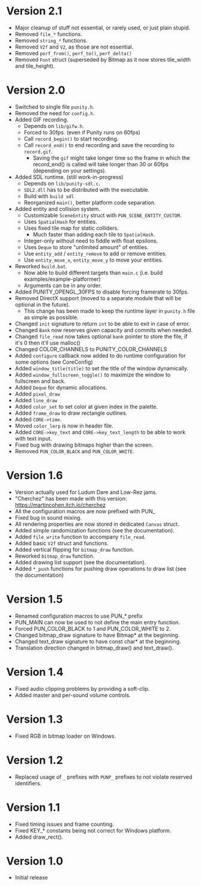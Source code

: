 # Version 2.1

- Major cleanup of stuff not essential, or rarely used, or just plain stupid.
- Removed `file_*` functions.
- Removed `string_*` functions.
- Removed `V2f` and `V2`, as those are not essential.
- Removed `perf_from()`, `perf_to()`, `perf_delta()`
- Removed `Font` struct (superseded by Bitmap as it now stores tile_width and tile_height).

# Version 2.0

- Switched to single file `punity.h`.
- Removed the need for `config.h`.
- Added GIF recording.
  - Depends on `lib/gifw.h`.
  - Forced to 30fps. (even if Punity runs on 60fps)
  - Call `record_begin()` to start recording.
  - Call `record_end()` to end recording and save the recording to `record.gif`.
    - Saving the `gif` might take longer time so the frame in which the record_end() is called
      will take longer than 30 or 60fps (depending on your settings).
- Added SDL runtime. (still work-in-progress)
  - Depends on `lib/punity-sdl.c`.
  - `SDL2.dll` has to be distributed with the executable.
  - Build with `build sdl`
   - Reorganized `main()`, better platform code separation.
- Added entity and collision system.
  - Customizable `SceneEntity` struct with `PUN_SCENE_ENTITY_CUSTOM`.
  - Uses `SpatialHash` for entities.
  - Uses fixed tile map for static colliders.
    - Much faster than adding each tile to `SpatialHash`.
  - Integer-only without need to fiddle with float epsilons.
  - Uses `Deque` to store "unlimited amount" of entities.
  - Use `entity_add` / `entity_remove` to add or remove entities.
  - Use `entity_move_x`, `entity_move_y` to move your entities.
- Reworked `build.bat`.
   - Now able to build different targets than `main.c` (i.e. build examples/example-platformer)
   - Arguments can be in any order.
- Added PUNITY_OPENGL_30FPS to disable forcing framerate to 30fps.
- Removed DirectX support (moved to a separate module that will be optional in the future).
  - This change has been made to keep the runtime layer in `punity.h` file as simple as possible.
- Changed `init` signature to return `int` to be able to exit in case of error.
- Changed `Bank` now reserves given capacity and commits when needed.
- Changed `file_read` now takes optional `bank` pointer to store the file, if it's 0 then it'll use malloc()
- Changed COLOR_CHANNELS to PUNITY_COLOR_CHANNELS
- Added `configure` callback now added to do runtime configuration for some options (see CoreConfig)
- Added `window_title(title)` to set the title of the window dynamically.
- Added `window_fullscreen_toggle()` to maximize the window to fullscreen and back.
- Added `Deque` for dynamic allocations.
- Added `pixel_draw`
- Added `line_draw`
- Added `color_set` to set color at given index in the palette.
- Added `frame_draw` to draw rectangle outlines.
- Added `CORE->time`.
- Moved `color_lerp` is now in header file.
- Added `CORE->key_text` and `CORE->key_text_length` to be able to work with text input.
- Fixed bug with drawing bitmaps higher than the screen.
- Removed `PUN_COLOR_BLACK` and `PUN_COLOR_WHITE`.

# Version 1.6

- Version actually used for Ludum Dare and Low-Rez jams.
- "Cherchez" has been made with this version: https://martincohen.itch.io/cherchez
- All the configuration macros are now prefixed with PUN_
- Fixed bug in sound mixing.
- All rendering properties are now stored in dedicated `Canvas` struct.
- Added simple randomization functions (see the documentation).
- Added `file_write` function to accompany `file_read`.
- Added basic `V2f` struct and functions.
- Added vertical flipping for `bitmap_draw` function.
- Reworked `bitmap_draw` function.
- Added drawing list support (see the documentation).
- Added `*_push` functions for pushing draw operations to draw list (see the documentation)

# Version 1.5

- Renamed configuration macros to use PUN_* prefix
- PUN_MAIN can now be used to not define the main entry function.
- Forced PUN_COLOR_BLACK to 1 and PUN_COLOR_WHITE to 2.
- Changed bitmap_draw signature to have Bitmap* at the beginning.
- Changed text_draw signature to have const char* at the beginning.
- Translation direction changed in bitmap_draw() and text_draw().

# Version 1.4

- Fixed audio clipping problems by providing a soft-clip.
- Added master and per-sound volume controls.

# Version 1.3

- Fixed RGB in bitmap loader on Windows.

# Version 1.2

- Replaced usage of `_` prefixes with `PUNP_` prefixes to not violate reserved identifiers.

# Version 1.1

- Fixed timing issues and frame counting.
- Fixed KEY_* constants being not correct for Windows platform.
- Added draw_rect().

# Version 1.0

- Initial release

